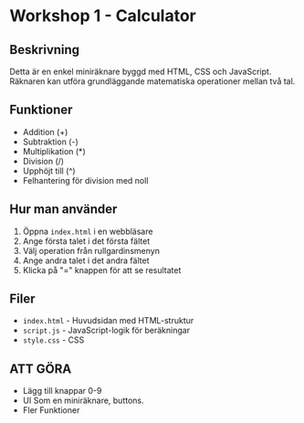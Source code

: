 # Workshop 1 - Calculator

## Beskrivning
Detta är en enkel miniräknare byggd med HTML, CSS och JavaScript. Räknaren kan utföra grundläggande matematiska operationer mellan två tal.

## Funktioner
- Addition (+)
- Subtraktion (-)
- Multiplikation (*)
- Division (/)
- Upphöjt till (^)
- Felhantering för division med noll

## Hur man använder
1. Öppna `index.html` i en webbläsare
2. Ange första talet i det första fältet
3. Välj operation från rullgardinsmenyn
4. Ange andra talet i det andra fältet
5. Klicka på "=" knappen för att se resultatet

## Filer
- `index.html` - Huvudsidan med HTML-struktur
- `script.js` - JavaScript-logik för beräkningar
- `style.css` - CSS


## ATT GÖRA
- Lägg till knappar 0-9
- UI Som en miniräknare, buttons.
- Fler Funktioner

